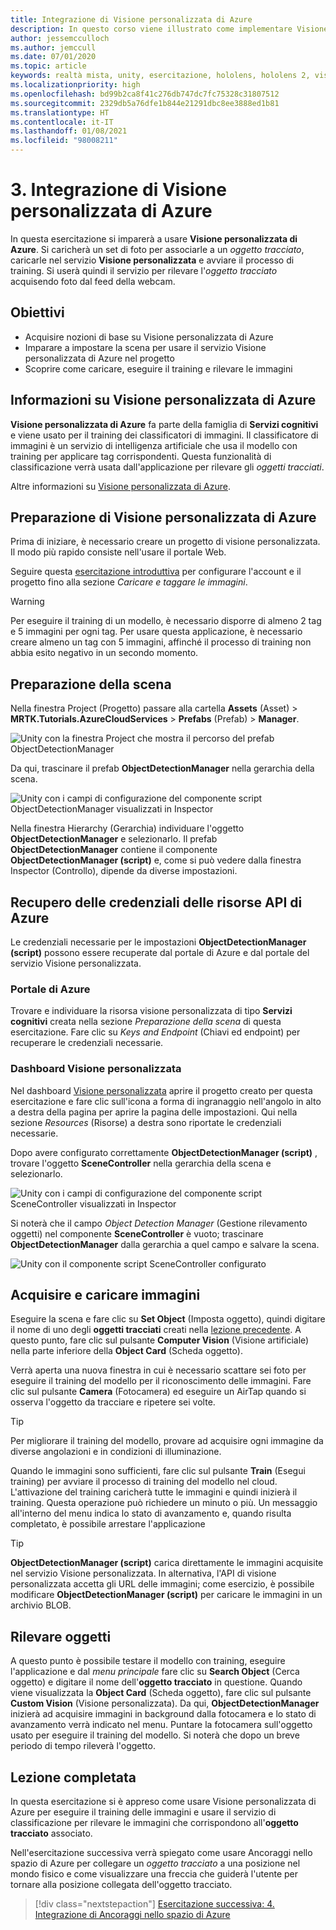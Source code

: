 ```yaml
---
title: Integrazione di Visione personalizzata di Azure
description: In questo corso viene illustrato come implementare Visione personalizzata di Azure in un'applicazione di realtà mista per HoloLens 2.
author: jessemcculloch
ms.author: jemccull
ms.date: 07/01/2020
ms.topic: article
keywords: realtà mista, unity, esercitazione, hololens, hololens 2, visione personalizzata di azure, servizi cognitivi di azure, servizi cloud di azure, Windows 10
ms.localizationpriority: high
ms.openlocfilehash: bd99b2ca8f41c276db747dc7fc75328c31807512
ms.sourcegitcommit: 2329db5a76dfe1b844e21291dbc8ee3888ed1b81
ms.translationtype: HT
ms.contentlocale: it-IT
ms.lasthandoff: 01/08/2021
ms.locfileid: "98008211"
---
```

# <a name="3-integrating-azure-custom-vision"></a>3. Integrazione di Visione personalizzata di Azure

In questa esercitazione si imparerà a usare **Visione personalizzata di Azure**. Si caricherà un set di foto per associarle a un *oggetto tracciato*, caricarle nel servizio **Visione personalizzata** e avviare il processo di training. Si userà quindi il servizio per rilevare l'*oggetto tracciato* acquisendo foto dal feed della webcam.

## <a name="objectives"></a>Obiettivi

* Acquisire nozioni di base su Visione personalizzata di Azure
* Imparare a impostare la scena per usare il servizio Visione personalizzata di Azure nel progetto
* Scoprire come caricare, eseguire il training e rilevare le immagini

## <a name="understanding-azure-custom-vision"></a>Informazioni su Visione personalizzata di Azure

**Visione personalizzata di Azure** fa parte della famiglia di **Servizi cognitivi** e viene usato per il training dei classificatori di immagini. Il classificatore di immagini è un servizio di intelligenza artificiale che usa il modello con training per applicare tag corrispondenti. Questa funzionalità di classificazione verrà usata dall'applicazione per rilevare gli *oggetti tracciati*.

Altre informazioni su [Visione personalizzata di Azure](https://docs.microsoft.com/azure/cognitive-services/custom-vision-service/home).

## <a name="preparing-azure-custom-vision"></a>Preparazione di Visione personalizzata di Azure

Prima di iniziare, è necessario creare un progetto di visione personalizzata. Il modo più rapido consiste nell'usare il portale Web.

Seguire questa [esercitazione introduttiva](https://docs.microsoft.com/azure/cognitive-services/custom-vision-service/getting-started-build-a-classifier#choose-training-images) per configurare l'account e il progetto fino alla sezione *Caricare e taggare le immagini*.

> [!WARNING]
> Per eseguire il training di un modello, è necessario disporre di almeno 2 tag e 5 immagini per ogni tag. Per usare questa applicazione, è necessario creare almeno un tag con 5 immagini, affinché il processo di training non abbia esito negativo in un secondo momento.

## <a name="preparing-the-scene"></a>Preparazione della scena

Nella finestra Project (Progetto) passare alla cartella **Assets** (Asset)  > **MRTK.Tutorials.AzureCloudServices** > **Prefabs** (Prefab)  > **Manager**.

![Unity con la finestra Project che mostra il percorso del prefab ObjectDetectionManager](images/mr-learning-azure/tutorial3-section4-step1-1.png)

Da qui, trascinare il prefab **ObjectDetectionManager** nella gerarchia della scena.

![Unity con i campi di configurazione del componente script ObjectDetectionManager visualizzati in Inspector](images/mr-learning-azure/tutorial3-section4-step1-2.png)

Nella finestra Hierarchy (Gerarchia) individuare l'oggetto **ObjectDetectionManager** e selezionarlo.
Il prefab **ObjectDetectionManager** contiene il componente **ObjectDetectionManager (script)** e, come si può vedere dalla finestra Inspector (Controllo), dipende da diverse impostazioni.

## <a name="retrieving-azure-api-resource-credentials"></a>Recupero delle credenziali delle risorse API di Azure

Le credenziali necessarie per le impostazioni **ObjectDetectionManager (script)** possono essere recuperate dal portale di Azure e dal portale del servizio Visione personalizzata.

### <a name="azure-portal"></a>Portale di Azure

Trovare e individuare la risorsa visione personalizzata di tipo **Servizi cognitivi** creata nella sezione *Preparazione della scena* di questa esercitazione. Fare clic su *Keys and Endpoint* (Chiavi ed endpoint) per recuperare le credenziali necessarie.

### <a name="custom-vision-dashboard"></a>Dashboard Visione personalizzata

Nel dashboard [Visione personalizzata](https://www.customvision.ai/projects) aprire il progetto creato per questa esercitazione e fare clic sull'icona a forma di ingranaggio nell'angolo in alto a destra della pagina per aprire la pagina delle impostazioni. Qui nella sezione *Resources* (Risorse) a destra sono riportate le credenziali necessarie.

Dopo avere configurato correttamente **ObjectDetectionManager (script)** , trovare l'oggetto **SceneController** nella gerarchia della scena e selezionarlo.

![Unity con i campi di configurazione del componente script SceneController visualizzati in Inspector](images/mr-learning-azure/tutorial3-section4-step1-3.png)

Si noterà che il campo *Object Detection Manager* (Gestione rilevamento oggetti) nel componente **SceneController** è vuoto; trascinare **ObjectDetectionManager** dalla gerarchia a quel campo e salvare la scena.

![Unity con il componente script SceneController configurato](images/mr-learning-azure/tutorial3-section4-step1-4.png)

## <a name="take-and-upload-images"></a>Acquisire e caricare immagini

Eseguire la scena e fare clic su **Set Object** (Imposta oggetto), quindi digitare il nome di uno degli **oggetti tracciati** creati nella [lezione precedente](mr-learning-azure-02.md). A questo punto, fare clic sul pulsante **Computer Vision** (Visione artificiale) nella parte inferiore della **Object Card** (Scheda oggetto).

Verrà aperta una nuova finestra in cui è necessario scattare sei foto per eseguire il training del modello per il riconoscimento delle immagini. Fare clic sul pulsante **Camera** (Fotocamera) ed eseguire un AirTap quando si osserva l'oggetto da tracciare e ripetere sei volte.

> [!TIP]
> Per migliorare il training del modello, provare ad acquisire ogni immagine da diverse angolazioni e in condizioni di illuminazione.

Quando le immagini sono sufficienti, fare clic sul pulsante **Train** (Esegui training) per avviare il processo di training del modello nel cloud. L'attivazione del training caricherà tutte le immagini e quindi inizierà il training. Questa operazione può richiedere un minuto o più. Un messaggio all'interno del menu indica lo stato di avanzamento e, quando risulta completato, è possibile arrestare l'applicazione

> [!TIP]
> **ObjectDetectionManager (script)** carica direttamente le immagini acquisite nel servizio Visione personalizzata. In alternativa, l'API di visione personalizzata accetta gli URL delle immagini; come esercizio, è possibile modificare **ObjectDetectionManager (script)** per caricare le immagini in un archivio BLOB.

## <a name="detect-objects"></a>Rilevare oggetti

A questo punto è possibile testare il modello con training, eseguire l'applicazione e dal *menu principale* fare clic su **Search Object** (Cerca oggetto) e digitare il nome dell'**oggetto tracciato** in questione. Quando viene visualizzata la **Object Card** (Scheda oggetto), fare clic sul pulsante **Custom Vision** (Visione personalizzata). Da qui, **ObjectDetectionManager** inizierà ad acquisire immagini in background dalla fotocamera e lo stato di avanzamento verrà indicato nel menu. Puntare la fotocamera sull'oggetto usato per eseguire il training del modello. Si noterà che dopo un breve periodo di tempo rileverà l'oggetto.

## <a name="congratulations"></a>Lezione completata

In questa esercitazione si è appreso come usare Visione personalizzata di Azure per eseguire il training delle immagini e usare il servizio di classificazione per rilevare le immagini che corrispondono all'**oggetto tracciato** associato.

Nell'esercitazione successiva verrà spiegato come usare Ancoraggi nello spazio di Azure per collegare un *oggetto tracciato* a una posizione nel mondo fisico e come visualizzare una freccia che guiderà l'utente per tornare alla posizione collegata dell'oggetto tracciato.

> [!div class="nextstepaction"]
> [Esercitazione successiva: 4. Integrazione di Ancoraggi nello spazio di Azure](mr-learning-azure-04.md)

